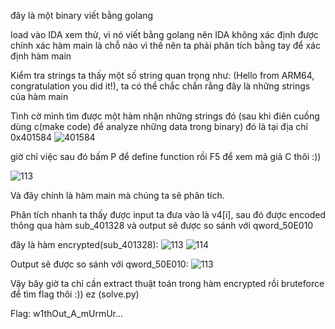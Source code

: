 đây là một binary viết bằng golang

load vào IDA xem thử, vì nó viết bằng golang nên IDA không xác định được chính xác hàm main là chỗ nào
vì thế nên ta phải phân tích bằng tay để xác định hàm main

Kiểm tra strings ta thấy một số string quan trọng như: (Hello from ARM64, congratulation you did it!), ta có thể chắc chắn 
rằng đây là những strings của hàm main

Tình cờ mình tìm được một hàm nhận những strings đó (sau khi điên cuồng dùng c(make code) để analyze những data trong binary)
đó là tại địa chỉ 0x401584
![401584](https://user-images.githubusercontent.com/84214843/118347039-4f81ce80-b56a-11eb-8619-70644bc9db28.png)

 giờ chỉ việc sau đó bấm P để define function rồi F5 để xem mã giả C thôi :))
 
 ![113](https://user-images.githubusercontent.com/84214843/118347072-94a60080-b56a-11eb-8eb6-fb30b6ecf774.png)
 
Và đây chính là hàm main mà chúng ta sẽ phân tích.

Phân tích nhanh ta thấy được input ta đưa vào là v4[i], sau đó được encoded thông qua hàm sub_401328 và output sẽ được so sánh 
với qword_50E010

đây là hàm encrypted(sub_401328):
![113](https://user-images.githubusercontent.com/84214843/118347821-3f6ced80-b570-11eb-9a01-e284eb2614a4.png)
![114](https://user-images.githubusercontent.com/84214843/118347824-472c9200-b570-11eb-966f-750c57c2247e.png)

Output sẽ được so sánh với qword_50E010:
![113](https://user-images.githubusercontent.com/84214843/118347862-704d2280-b570-11eb-8a93-e5829ae34a6f.png)

Vậy bây giờ ta chỉ cần extract thuật toán trong hàm encrypted rồi bruteforce để tìm flag thôi :)) ez
(solve.py)

Flag: w1thOut_A_mUrmUr...













